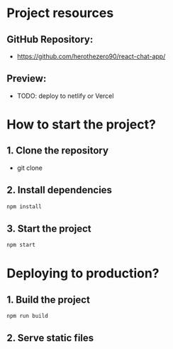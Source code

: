 # Project resources

## GitHub Repository:
- https://github.com/herothezero90/react-chat-app/

## Preview:
- TODO: deploy to netlify or Vercel


# How to start the project?

## 1. Clone the repository
- git clone

## 2. Install dependencies
```bash
npm install
```

## 3. Start the project
```bash
npm start
```

# Deploying to production?

## 1. Build the project
```bash
npm run build
```
## 2. Serve static files

